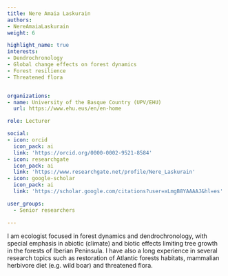 ```yaml
---
title: Nere Amaia Laskurain
authors:
- NereAmaiaLaskurain
weight: 6

highlight_name: true
interests:
- Dendrochronology
- Global change effects on forest dynamics
- Forest resilience
- Threatened flora


organizations:
- name: University of the Basque Country (UPV/EHU)
  url: https://www.ehu.eus/en/en-home

role: Lecturer

social:
- icon: orcid
  icon_pack: ai
  link: 'https://orcid.org/0000-0002-9521-8584' 
- icon: researchgate
  icon_pack: ai
  link: 'https://www.researchgate.net/profile/Nere_Laskurain'
- icon: google-scholar
  icon_pack: ai
  link: 'https://scholar.google.com/citations?user=xLmgB8YAAAAJ&hl=es'

user_groups: 
  - Senior researchers

---
```


I am ecologist focused in forest dynamics and dendrochronology, with special emphasis in abiotic (climate) and biotic effects limiting tree growth in the forests of Iberian Peninsula. I have also a long experience in several research topics such as restoration of Atlantic forests habitats, mammalian herbivore diet (e.g. wild boar) and threatened flora.
